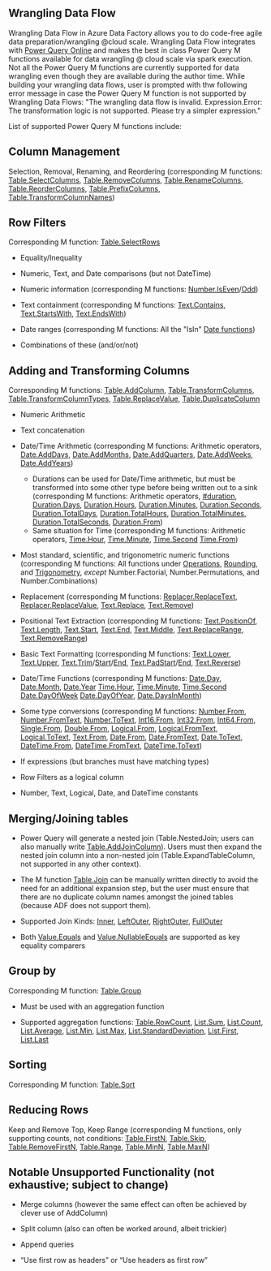Wrangling Data Flow
-------------------

Wrangling Data Flow in Azure Data Factory allows you to do code-free agile data
preparation/wrangling \@cloud scale. Wrangling Data Flow integrates
with [Power Query
Online](https://docs.microsoft.com/en-us/powerquery-m/power-query-m-reference)
and makes the best in class Power Query M functions available for data wrangling
\@ cloud scale via spark execution. Not all the Power Query M functions are currently
supported for data wrangling even though they are available during the author time. 
While building your wrangling data flows, user is prompted with thw following error message in
case the Power Query M function is not supported by Wrangling Data Flows:
"The wrangling data flow is invalid. Expression.Error: The transformation logic is not 
supported. Please try a simpler expression." 

List of supported Power Query M functions include:

Column Management
-----------------

Selection, Removal, Renaming, and Reordering (corresponding M functions:
[Table.SelectColumns](https://docs.microsoft.com/en-us/powerquery-m/table-selectcolumns),
[Table.RemoveColumns](https://docs.microsoft.com/en-us/powerquery-m/table-removecolumns),
[Table.RenameColumns](https://docs.microsoft.com/en-us/powerquery-m/table-renamecolumns),
[Table.ReorderColumns](https://docs.microsoft.com/en-us/powerquery-m/table-reordercolumns),
[Table.PrefixColumns](https://docs.microsoft.com/en-us/powerquery-m/table-prefixcolumns),
[Table.TransformColumnNames](https://docs.microsoft.com/en-us/powerquery-m/table-transformcolumnnames))

Row Filters 
------------

Corresponding M function:
[Table.SelectRows](https://docs.microsoft.com/en-us/powerquery-m/table-selectrows)

-   Equality/Inequality

-   Numeric, Text, and Date comparisons (but not DateTime)

-   Numeric information (corresponding M functions: 
    [Number.IsEven](https://docs.microsoft.com/en-us/powerquery-m/number-iseven)/[Odd](https://docs.microsoft.com/en-us/powerquery-m/number-iseven))

-   Text containment (corresponding M functions:
    [Text.Contains](https://docs.microsoft.com/en-us/powerquery-m/text-contains),
    [Text.StartsWith](https://docs.microsoft.com/en-us/powerquery-m/text-startswith),
    [Text.EndsWith](https://docs.microsoft.com/en-us/powerquery-m/text-endswith))
    
-   Date ranges (corresponding M functions: All the "IsIn" [Date functions](https://docs.microsoft.com/en-us/powerquery-m/date-functions)) 

-   Combinations of these (and/or/not)

Adding and Transforming Columns 
--------------------------------

Corresponding M functions:
[Table.AddColumn](https://docs.microsoft.com/en-us/powerquery-m/table-addcolumn),
[Table.TransformColumns](https://docs.microsoft.com/en-us/powerquery-m/table-transformcolumns),
[Table.TransformColumnTypes](https://docs.microsoft.com/en-us/powerquery-m/table-transformcolumntypes),
[Table.ReplaceValue](https://docs.microsoft.com/en-us/powerquery-m/table-replacevalue),
[Table.DuplicateColumn](https://docs.microsoft.com/en-us/powerquery-m/table-duplicatecolumn)

-   Numeric Arithmetic

-   Text concatenation

-   Date/Time Arithmetic (corresponding M functions:
    Arithmetic operators, 
    [Date.AddDays](https://docs.microsoft.com/en-us/powerquery-m/date-adddays),
    [Date.AddMonths](https://docs.microsoft.com/en-us/powerquery-m/date-addmonths),
    [Date.AddQuarters](https://docs.microsoft.com/en-us/powerquery-m/date-addquarters),
    [Date.AddWeeks](https://docs.microsoft.com/en-us/powerquery-m/date-addweeks),
    [Date.AddYears](https://docs.microsoft.com/en-us/powerquery-m/date-addyears))
     - Durations can be used for Date/Time arithmetic, but must be transformed into some other type before being written out to a sink (corresponding M functions:
       Arithmetic operators,
       [#duration](https://docs.microsoft.com/en-us/powerquery-m/sharpduration),
       [Duration.Days](https://docs.microsoft.com/en-us/powerquery-m/duration-days),
       [Duration.Hours](https://docs.microsoft.com/en-us/powerquery-m/duration-hours),
       [Duration.Minutes](https://docs.microsoft.com/en-us/powerquery-m/duration-minutes),
       [Duration.Seconds](https://docs.microsoft.com/en-us/powerquery-m/duration-seconds),
       [Duration.TotalDays](https://docs.microsoft.com/en-us/powerquery-m/duration-totaldays),
       [Duration.TotalHours](https://docs.microsoft.com/en-us/powerquery-m/duration-totalhours),
       [Duration.TotalMinutes](https://docs.microsoft.com/en-us/powerquery-m/duration-totalminutes),
       [Duration.TotalSeconds](https://docs.microsoft.com/en-us/powerquery-m/duration-totalseconds),
       [Duration.From](https://docs.microsoft.com/en-us/powerquery-m/duration-from))
     - Same situation for Time (corresponding M functions:
       Arithmetic operators,
       [Time.Hour](https://docs.microsoft.com/en-us/powerquery-m/time-hour),
       [Time.Minute](https://docs.microsoft.com/en-us/powerquery-m/time-minute),
       [Time.Second](https://docs.microsoft.com/en-us/powerquery-m/time-second)
       [Time.From](https://docs.microsoft.com/en-us/powerquery-m/time-from))

-   Most standard, scientific, and trigonometric numeric functions
    (corresponding M functions: All functions under [Operations](https://docs.microsoft.com/en-us/powerquery-m/number-functions#operations),
    [Rounding](https://docs.microsoft.com/en-us/powerquery-m/number-functions#rounding),
    and [Trigonometry](https://docs.microsoft.com/en-us/powerquery-m/number-functions#trigonometry), 
    *except* Number.Factorial, Number.Permutations, and Number.Combinations)

-   Replacement (corresponding M functions:
    [Replacer.ReplaceText](https://docs.microsoft.com/en-us/powerquery-m/replacer-replacetext),
    [Replacer.ReplaceValue](https://docs.microsoft.com/en-us/powerquery-m/replacer-replacevalue),
    [Text.Replace](https://docs.microsoft.com/en-us/powerquery-m/text-replace),
    [Text.Remove](https://docs.microsoft.com/en-us/powerquery-m/text-remove))

-   Positional Text Extraction (corresponding M functions:
    [Text.PositionOf](https://docs.microsoft.com/en-us/powerquery-m/text-positionof),
    [Text.Length](https://docs.microsoft.com/en-us/powerquery-m/text-length),
    [Text.Start](https://docs.microsoft.com/en-us/powerquery-m/text-start),
    [Text.End](https://docs.microsoft.com/en-us/powerquery-m/text-end),
    [Text.Middle](https://docs.microsoft.com/en-us/powerquery-m/text-middle),
    [Text.ReplaceRange](https://docs.microsoft.com/en-us/powerquery-m/text-replacerange),
    [Text.RemoveRange](https://docs.microsoft.com/en-us/powerquery-m/text-removerange))

-   Basic Text Formatting (corresponding M functions:
    [Text.Lower](https://docs.microsoft.com/en-us/powerquery-m/text-lower),
    [Text.Upper](https://docs.microsoft.com/en-us/powerquery-m/text-upper),
    [Text.Trim](https://docs.microsoft.com/en-us/powerquery-m/text-trim)/[Start](https://docs.microsoft.com/en-us/powerquery-m/text-trimstart)/[End](https://docs.microsoft.com/en-us/powerquery-m/text-trimend),
    [Text.PadStart](https://docs.microsoft.com/en-us/powerquery-m/text-padstart)/[End](https://docs.microsoft.com/en-us/powerquery-m/text-padend),
    [Text.Reverse](https://docs.microsoft.com/en-us/powerquery-m/text-reverse))
    
-   Date/Time Functions (corresponding M functions: 
    [Date.Day](https://docs.microsoft.com/en-us/powerquery-m/date-day),
    [Date.Month](https://docs.microsoft.com/en-us/powerquery-m/date-month),
    [Date.Year](https://docs.microsoft.com/en-us/powerquery-m/date-year)
    [Time.Hour](https://docs.microsoft.com/en-us/powerquery-m/time-hour),
    [Time.Minute](https://docs.microsoft.com/en-us/powerquery-m/time-minute),
    [Time.Second](https://docs.microsoft.com/en-us/powerquery-m/time-second)
    [Date.DayOfWeek](https://docs.microsoft.com/en-us/powerquery-m/date-dayofweek)
    [Date.DayOfYear](https://docs.microsoft.com/en-us/powerquery-m/date-dayofyear),
    [Date.DaysInMonth](https://docs.microsoft.com/en-us/powerquery-m/date-daysinmonth))
    
-   Some type conversions (corresponding M functions:
    [Number.From](https://docs.microsoft.com/en-us/powerquery-m/number-from),
    [Number.FromText](https://docs.microsoft.com/en-us/powerquery-m/number-fromtext),
    [Number.ToText](https://docs.microsoft.com/en-us/powerquery-m/number-totext),
    [Int16.From](https://docs.microsoft.com/en-us/powerquery-m/int16-from),
    [Int32.From](https://docs.microsoft.com/en-us/powerquery-m/int32-from),
    [Int64.From](https://docs.microsoft.com/en-us/powerquery-m/int64-from),
    [Single.From](https://docs.microsoft.com/en-us/powerquery-m/single-from),
    [Double.From](https://docs.microsoft.com/en-us/powerquery-m/double-from),
    [Logical.From](https://docs.microsoft.com/en-us/powerquery-m/logical-from),
    [Logical.FromText](https://docs.microsoft.com/en-us/powerquery-m/logical-fromtext),
    [Logical.ToText](https://docs.microsoft.com/en-us/powerquery-m/logical-totext),
    [Text.From](https://docs.microsoft.com/en-us/powerquery-m/text-from),
    [Date.From](https://docs.microsoft.com/en-us/powerquery-m/date-from),
    [Date.FromText](https://docs.microsoft.com/en-us/powerquery-m/date-fromtext),
    [Date.ToText](https://docs.microsoft.com/en-us/powerquery-m/date-totext),
    [DateTime.From](https://docs.microsoft.com/en-us/powerquery-m/datetime-from),
    [DateTime.FromText](https://docs.microsoft.com/en-us/powerquery-m/datetime-fromtext),
    [DateTime.ToText](https://docs.microsoft.com/en-us/powerquery-m/datetime-totext))

-   If expressions (but branches must have matching types)

-   Row Filters as a logical column

-   Number, Text, Logical, Date, and DateTime constants

Merging/Joining tables
----------------------

-   Power Query will generate a nested join (Table.NestedJoin; users can also
    manually write
    [Table.AddJoinColumn](https://docs.microsoft.com/en-us/powerquery-m/table-addjoincolumn)).
    Users must then expand the nested join column into a non-nested join
    (Table.ExpandTableColumn, not supported in any other context).

-   The M function
    [Table.Join](https://docs.microsoft.com/en-us/powerquery-m/table-join) can
    be manually written directly to avoid the need for an additional expansion
    step, but the user must ensure that there are no duplicate column names
    amongst the joined tables (because ADF does not support them).

-   Supported Join Kinds:
    [Inner](https://docs.microsoft.com/en-us/powerquery-m/joinkind-inner),
    [LeftOuter](https://docs.microsoft.com/en-us/powerquery-m/joinkind-leftouter),
    [RightOuter](https://docs.microsoft.com/en-us/powerquery-m/joinkind-rightouter),
    [FullOuter](https://docs.microsoft.com/en-us/powerquery-m/joinkind-fullouter)

-   Both
    [Value.Equals](https://docs.microsoft.com/en-us/powerquery-m/value-equals)
    and
    [Value.NullableEquals](https://docs.microsoft.com/en-us/powerquery-m/value-nullableequals)
    are supported as key equality comparers

Group by 
---------

Corresponding M function: [Table.Group](https://docs.microsoft.com/en-us/powerquery-m/table-group)

-   Must be used with an aggregation function

-   Supported aggregation functions:
    [Table.RowCount](https://docs.microsoft.com/en-us/powerquery-m/table-rowcount),
    [List.Sum](https://docs.microsoft.com/en-us/powerquery-m/list-sum),
    [List.Count](https://docs.microsoft.com/en-us/powerquery-m/list-count),
    [List.Average](https://docs.microsoft.com/en-us/powerquery-m/list-average),
    [List.Min](https://docs.microsoft.com/en-us/powerquery-m/list-min),
    [List.Max](https://docs.microsoft.com/en-us/powerquery-m/list-max),
    [List.StandardDeviation](https://docs.microsoft.com/en-us/powerquery-m/list-standarddeviation),
    [List.First](https://docs.microsoft.com/en-us/powerquery-m/list-first),
    [List.Last](https://docs.microsoft.com/en-us/powerquery-m/list-last)

Sorting 
--------

Corresponding M function: [Table.Sort](https://docs.microsoft.com/en-us/powerquery-m/table-sort)

Reducing Rows
-------------

Keep and Remove Top, Keep Range (corresponding M functions,
    only supporting counts, not conditions:
    [Table.FirstN](https://docs.microsoft.com/en-us/powerquery-m/table-firstn),
    [Table.Skip](https://docs.microsoft.com/en-us/powerquery-m/table-skip),
    [Table.RemoveFirstN](https://docs.microsoft.com/en-us/powerquery-m/table-removefirstn),
    [Table.Range](https://docs.microsoft.com/en-us/powerquery-m/table-range),
    [Table.MinN](https://docs.microsoft.com/en-us/powerquery-m/table-minn),
    [Table.MaxN](https://docs.microsoft.com/en-us/powerquery-m/table-maxn))

Notable Unsupported Functionality (not exhaustive; subject to change)
---------------------------------------------------------------------

-   Merge columns (however the same effect can often be achieved by clever use
    of AddColumn)

-   Split column (also can often be worked around, albeit trickier)

-   Append queries

-   “Use first row as headers” or “Use headers as first row”
